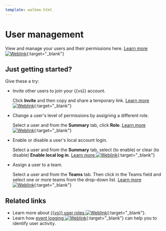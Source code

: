```yaml
---
template: walkme.html
---
```


# User management

View and manage your users and their permissions here. [Learn more ![Weblink](../img/ico-weblink.gif)](../vaas/about-managing-vaas-account.md){:target="_blank"}

## Just getting started?

Give these a try:

- Invite other users to join your {{vs}} account.
    
    Click **Invite** and then copy and share a temporary link. [Learn more ![Weblink](../img/ico-weblink.gif)](../vaas/application/invite-users.md){:target="_blank"}

- Change a user's level of permissions by assigning a different role. 
    
    Select a user and from the **Summary** tab, click **Role**. [Learn more ![Weblink](../img/ico-weblink.gif)](../vaas/user-management/about-user-roles.md){:target="_blank"}

- Enable or disable a user's local account login. 
    
    Select a user and from the **Summary** tab, select (to enable) or clear (to disable) **Enable local log in**. [Learn more ![Weblink](../img/ico-weblink.gif)](../vcs-platform/enabling-disabling-local-account-login.md){:target="_blank"}

- Assign a user to a team. 
    
    Select a user and from the **Teams** tab. Then click in the Teams field and select one or more teams from the drop-down list. [Learn more ![Weblink](../img/ico-weblink.gif)](../vcs-platform/about-vaas-teams.md){:target="_blank"}

## Related links

- Learn more about [{{vs}} user roles ![Weblink](../img/ico-weblink.gif)](../vaas/user-management/about-user-roles.md){:target="_blank"}.
- Learn how [event logging ![Weblink](../img/ico-weblink.gif)](../vaas/logging/t-create-apply-activityLogging-filter.md){:target="_blank"} can help you to identify user activity.